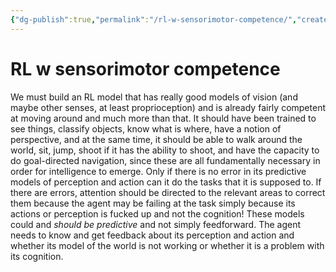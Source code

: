 ```yaml
---
{"dg-publish":true,"permalink":"/rl-w-sensorimotor-competence/","created":"","updated":""}
---
```



# RL w sensorimotor competence
We must build an RL model that has really good models of vision (and maybe other senses, at least proprioception) and is already fairly competent at moving around and much more than that. It should have been trained to see things, classify objects, know what is where, have a notion of perspective, and at the same time, it should be able to walk around the world, sit, jump, shoot if it has the ability to shoot, and have the capacity to do goal-directed navigation, since these are all fundamentally necessary in order for intelligence to emerge. Only if there is no error in its predictive models of perception and action can it do the tasks that it is supposed to. If there are errors, attention should be directed to the relevant areas to correct them because the agent may be failing at the task simply because its actions or perception is fucked up and not the cognition! These models could and *should be predictive* and not simply feedforward. The agent needs to know and get feedback about its perception and action and whether its model of the world is not working or whether it is a problem with its cognition.
